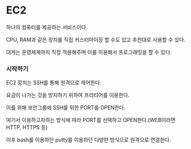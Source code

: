 # EC2

하나의 컴퓨터를 제공하는 서비스이다.

CPU, RAM과 같은 장치를 직접 커스터마이징 할 수도 있고 추천대로 사용할 수 있다.

대게는 운영체제까지 직접 적용해주며 이를 이용해서 프로그래밍을 할 수 있다.


### 시작하기

EC2 장치는 SSH를 통해 원격으로 제어한다. 

요금이 나가는 것을 방지하기 위하여 프리티어를 이용한다.

이를 위해 보안그룹에 SSH를 위한 PORT를 OPEN한다.

여기서 이용하고자하는 방식에 따라 PORT를 선택하고 OPEN한다.(WEB이라면 HTTP, HTTPS 등)

이후 bash를 이용하던 putty를 이용하던 다양한 방식으로 원격으로 연결한다.
